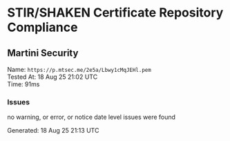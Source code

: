 # STIR/SHAKEN Certificate Repository Compliance

## Martini Security

Name: `https://p.mtsec.me/2e5a/Lbwy1cMqJEHl.pem`\
Tested At: 18 Aug 25 21:02 UTC\
Time: 91ms

### Issues

no warning, or error, or notice date level issues were found

Generated: 18 Aug 25 21:13 UTC